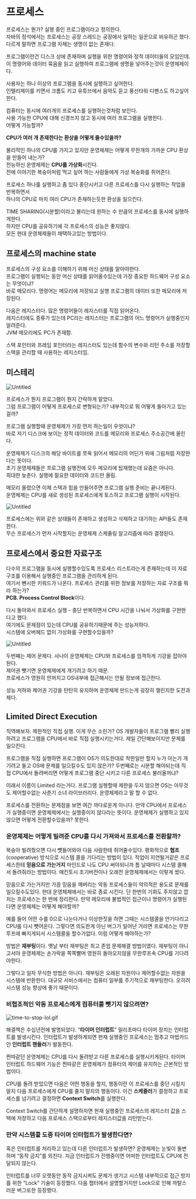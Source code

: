 # 프로세스

프로세스는 뭔가? 실행 중인 프로그램이라고 정의한다.  
자바의 정석에서는 프로세스는 공장 스레드는 공장에서 일하는 일꾼으로 비유하곤 했다.  
다르게 말하면 프로그램 자체는 생명이 없는 존재다.  

프로그램이란건 디스크 상에 존재하며 실행을 위한 명령어와 정적 데이터들의 모임인데.  
이 명령어와 데이터 묶음을 읽고 실행하여 프로그램에 생명을 넣어주는것이 운영체제이다.  

사용자는 하나 이상의 프로그램을 동시에 실행하고 싶어한다.   
인텔리제이를 키면서 크롬도 키고 유튜브에서 음악도 듣고 풍선타워 디펜스도 하고싶어한다.   

컴퓨터는 동시에 여러개의 프로세스를 실행하는것처럼 보인다.    
사용 가능한 CPU에 대해 신경쓰지 않고 동시에 여러 프로그램을 실행한다.   
어떻게 가능할까?    
  
    
      
**CPU가 여러 개 존재한다는 환상을 어떻게 줄수있을까?**  

물리적인 하나의 CPU를 가지고 있지만 운영체제는 어떻게 무한개의 가까운 CPU 환상을 만들어 내는가?    
전능하신 운영체제는 **CPU를 가상화**시킨다.     
전에 이야기한 복숭아처럼 먹고 싶어 하는 사람들에게 가상 복숭화를 쥐어준다.    

프로세스 하나를 실행하고 좀 있다 중단시키고 다른 프로세스를 다시 실행하는 작업을 반복하면서   
하나의 CPU로 마치 여러 CPU가 존재하는듯한 환상을 일으킨다.   

TIME SHARING(시분할)이라고 불리는데 원하는 수 만큼의 프로세스를 동시에 실행하게한다.  
하지만 CPU를 공유하기에 각 프로세스의 성능은 좋지않다.   
모든 현대 운영체제들이 채택하고있는 방법이다.  

## 프로세스의 machine state

프로세스의 구성 요소를 이해하기 위해 머신 상태를 알아야한다.   
프로그램이 실행되는 동안 머신 상태를 읽어올수있는데 가장 중요한 하드웨어 구성 요소는 무엇이냐?   
바로 메모리다. 명령어는 메모리에 저장되고 실행 프로그램의 데이터 또한 메모리에 저장된다.   
  
다음은 레지스터다. 많은 명령어들이 레지스터를 직접 읽어온다.    
레지스터에도 종류가 있는데 PC라는 레지스터는 프로그램의 어느 명령어가 실행중인지 알려준다.   
JVM 메모리에도 PC가 존재함.   
  
스택 포인터와 프레임 포인터라는 레지스터도 있는데 함수의 변수와 리턴 주소를 저장할 스택을 관리할 때 사용하는 레지스터임.   

## 미스테리

![Untitled](%E1%84%91%E1%85%B3%E1%84%85%E1%85%A9%E1%84%89%E1%85%A6%E1%84%89%E1%85%B3%20a12d08b0ff22445db0338b4173f580ad/Untitled.png)

프로세스가 뭔지 프로그램이 뭔지 간략하게 알았다.   
그럼 프로그램이 어떻게 프로세스로 변형되는가? 내부적으로 뭐 어떻게 돌아가고 있는걸까?  

프로그램 실행할때 운영체제가 가장 먼저 하는일이 우엇이냐?   
바로 저기 디스크에 보이는 정적 데이터와 코드를 메모리와 프로세스 주소공간에 올린다.   

운영체제가 디스크의 해당 바이트를 쪼옥 읽어서 메모리의 어딘가 위에 그림처럼 저장한다는 뜻이다.     
초기 운영체제들은 프로그램 실행전에 모두 메모리에 탑재했는데 요즘은 아니다.  
최대한 늦춘다. 실행에 필요한 데이터와 코드만 올림.  
  
메모리 올렸으면 이제 스택과 힙을 만들어주면 프로그램 실행 준비는 끝나게된다.   
운영체제는 CPU를 새로 생성된 프로세스에게 토스하고 프로그램 실행이 시작된다.   

![Untitled](%E1%84%91%E1%85%B3%E1%84%85%E1%85%A9%E1%84%89%E1%85%A6%E1%84%89%E1%85%B3%20a12d08b0ff22445db0338b4173f580ad/Untitled%201.png)

프로세스에는 위와 같은 상태들이 존재하고 생성하고 삭제하고 대기하는 API들도 존재한다.    
무슨 프로세스가 먼저 시작할지는 운영체제 스케줄링 알고리즘에 따라 결졍된다.   

## 프로세스에서 중요한 자료구조

다수의 프로그램을 동시에 실행할수있도록 프로세스 리스트라는게 존재하는데 이 자료 구조를 이용해서 실행중인 프로그램을 관리하게 된다.   
여기서 뺸시한 키워드가 나온다. 프로세스 관리를 위한 정보를 저장하는 자료 구조를 뭐라 하는가?  
**PCB. Process Control Block**이다.    

다시 돌아와서 프로세스 실행 - 중단 반복하면서 CPU 시간을 나눠서 가상화를 구현한다고 했다.   
여기에도 문제점이 있는데 CPU를 공유하기때문에 주는 성능저하다.     
시스템에 오버헤드 없이 가상화를 구현할수있을까?    

![Untitled](https://s3-us-west-2.amazonaws.com/secure.notion-static.com/1ecfcf29-0a4a-408a-8abd-7be364ecb425/Untitled.png)

두번째는 제어 문제다. 사나이 운영체제는 CPU와 프로세스를 엄격하게 기강을 잡아야된다.   
제어권 뺏기면 운영체제에게 개기려고 하기 때문.  
프로세스가 영원히 안꺼지고 OS내부에 접근해서는 안될 정보에 접근한다.  
  
성능 저하와 제어권 기강을 탄탄히 유지하며 운영체제 만드는게 굉장히 챌린지한 도전과제다.  

## Limited Direct Execution

직역해보자. 제한적인 직접 실행. 이게 무슨 소린가? OS 개발자들이 프로그램 빨리 실행하려고 프로그램을 CPU에서 바로 직접 실행시키는거다. 제일 간단해보이지만 문제를 일으킨다. 

프로그램을 직접 실행하면 프로그램이 OS가 의도한대로 착한일만 할지 누가 아는가 개기려고 들고 OS에 문제를 일으킬수도 있지 않은가? 두번째로는 시분할 해야되는데 직접 CPU에서 돌려버리면 어떻게 프로그램 중단 시키고 다른 프로세스 불러올꺼냐?

이래서 이름이 Limited 라는거다. 프로그램 실행할때 제한을 두지 않으면 OS는 아무것도 제어할수없는 사춘기 소녀 라이브러리다. 운영체제라고 말 할 수 없다.

프로세스를 전환하는 문제점을 보면 여간 까다로운게 아니다. 만약 CPU에서 프로세스가 실행중이면 운영체제에서는 실행중이지 않다라는 뜻이다. 운영체제가 실행하고 있지 않으면 어떻게 전환할수있을까? 못한다. 

### 운영체제는 어떻게 빌려준 CPU를 다시 가져와서 프로세스를 전환할까?

복숭아 빌려줬으면 다시 뻇들어와야 다음 사람한테 쥐어줄수있다.
평화적으로 **협조**(cooperative) 방식으로 시스템 콜을 기다리는 방법이 있다. 작업이 지연될거같은 프로세스한테 **믿음으로 가는거지** 마인드로 나도 CPU 써야되니까 틈 날때마다 시스템 콜해서 돌려줘라는 방법이다. 매킨토시 초기버전이나 오래전 운영체제에서는 이렇게 썼다.

믿음으로 가는거지만 가끔 믿음을 깨버리는 악동 프로세스들이 악의적은 용도로 문제를 일으킬수도있다. 현대 운영체제에서는 바로 종료 시킨다. 단 한번의 기회도 주지않고 깝치는 프로세스는 한 번에 정리한다. 만약 메모리에 불법적인 접근이나 명령어가 실행된다면 운영체제는 어떻게 해야할까?

예를 들어 어떤 수를 0으로 나눈다거나 이상한짓을 하면 그때는 시스템콜을 안기다리고 CPU를 다시 뺏어온다. 그렇다면 의도한게 아닌 버그가 일어난 거라면 프로세스는 무한 루프에 빠지게되서 시스템콜을 할수가없다. 이럼 어떻게 해야하는가?

방법은 **재부팅**이다. 옛날 부터 재부팅은 최고 존엄 문제해결 방법이였다. 재부팅이 아니고서야 운영체제는 손가락을 쪽쪽빨며 영원히 돌아오지않을 무한루프속 CPU를 기다려야한다. 

그렇다고 일자 무식한 방법은 아니다. 재부팅은 오래된 자원이나 제어할수없는 자원을 시스템에 반환한다. 대규모 서비스에서는 컴퓨터 일부를 주기적으로 재부팅한다. 오히려 시스템 성능 향상에 좋기 때문이다.

### 비협조적인 악동 프로세스에게 컴퓨터를 뺏기지 않으려면?

![time-to-stop-lol.gif](https://s3-us-west-2.amazonaws.com/secure.notion-static.com/5da5c0f9-d366-4aa3-8784-6562b51cc45c/time-to-stop-lol.gif)

해결책은 수십년전에 발명되었다. “**타이머 인터럽트**” 밀리초마다 타이머 장치는 인터럽트를 발생시킨다. 인터럽트가 발생하게되면 현재 실행중인 프로세스는 멈추고 마법카드인 **인터럽트 핸들러**가 발동한다. 

찐따같던 운영체제는 CPU를 다시 돌려받고 다른 프로세스를 실행시키게된다. 타이머 인터럽트 하드웨어 기능은 찐따같은 운영체제가 컴퓨터의 제어를 유지하는 근본적인 방법이다.

CPU를 돌려 받았으면 다음은 어떤 행동을 할지, 행동이란 이 프로세스를 중단 시킬지 말지 다음 프로세스에게 CPU를 줄지 말지의 행동이다. 이건 **스케줄러**가 결정하고 프로세스를 넘기려고 결정하면 **Context Switch**를 실행한다.

Context Switch를 간단하게 설명하자면 현재 실행중인 프로세스의 레지스터 값을 스택에 저장하고 다음 프로세스 스택으로부터 레지스터값을 리턴받는다. 

### 만약 시스템콜 도중 타이머 인터럽트가 발생한다면?

혹은 인터럽트를 처리하고 있는데 다른 인터럽트가 발생하면? 운영체제는 눈빛이 돌변하며 “동작 금지”를 외친다. 지금 인터럽트가 진행중이면 어떠한 인터럽트도 CPU에 전달되지 않는다. 

인터럽트를 너무 오랫동안 동작 금지시켜도 문제가 생기고 시스템 내부적으로 접근 방지를 위한 “Lock” 기술이 등장했다. 다음 챕터에서 설명할거지만 Lock으로 인해 까탈스러운 버그또한 등장했다.
